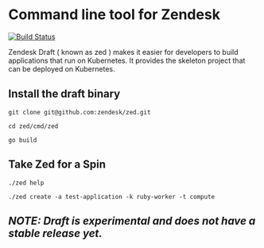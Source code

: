 # Command line tool for Zendesk

[![Build Status](https://travis-ci.org/zendesk/zed.svg?branch=master)](https://travis-ci.org/zendesk/zed)

Zendesk Draft ( known as zed )  makes it easier for developers to build applications that run on Kubernetes. It provides the skeleton project that can be deployed on Kubernetes.

## Install the draft binary

```
git clone git@github.com:zendesk/zed.git

cd zed/cmd/zed

go build

```
## Take Zed for a Spin 

```
./zed help

./zed create -a test-application -k ruby-worker -t compute

```

## _NOTE: Draft is experimental and does not have a stable release yet._

